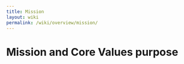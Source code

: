 ```yaml
---
title: Mission
layout: wiki
permalink: /wiki/overview/mission/
---
```


# Mission and Core Values purpose
